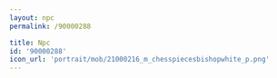 ```yaml
---
layout: npc
permalink: /90000288

title: Npc
id: '90000288'
icon_url: 'portrait/mob/21000216_m_chesspiecesbishopwhite_p.png'
---
```

